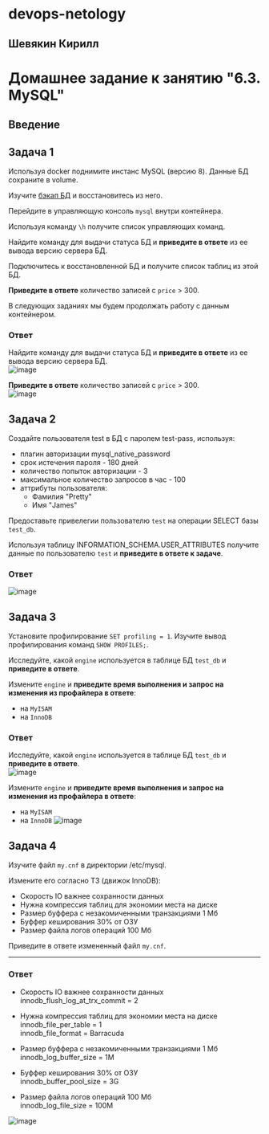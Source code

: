 # devops-netology  
## Шевякин Кирилл  

# Домашнее задание к занятию "6.3. MySQL"

## Введение

## Задача 1

Используя docker поднимите инстанс MySQL (версию 8). Данные БД сохраните в volume.

Изучите [бэкап БД](https://github.com/netology-code/virt-homeworks/tree/master/06-db-03-mysql/test_data) и 
восстановитесь из него.

Перейдите в управляющую консоль `mysql` внутри контейнера.

Используя команду `\h` получите список управляющих команд.

Найдите команду для выдачи статуса БД и **приведите в ответе** из ее вывода версию сервера БД.

Подключитесь к восстановленной БД и получите список таблиц из этой БД.

**Приведите в ответе** количество записей с `price` > 300.

В следующих заданиях мы будем продолжать работу с данным контейнером.

### Ответ  

Найдите команду для выдачи статуса БД и **приведите в ответе** из ее вывода версию сервера БД.  
![image](https://user-images.githubusercontent.com/93198418/172556969-5e024dc3-46cd-4ccc-8ac1-5adb278b2f0d.png)  

**Приведите в ответе** количество записей с `price` > 300.  
![image](https://user-images.githubusercontent.com/93198418/172558756-ee9b88b2-1a55-41cc-a6e3-f931512cc8c6.png)  

## Задача 2

Создайте пользователя test в БД c паролем test-pass, используя:
- плагин авторизации mysql_native_password
- срок истечения пароля - 180 дней 
- количество попыток авторизации - 3 
- максимальное количество запросов в час - 100
- аттрибуты пользователя:
    - Фамилия "Pretty"
    - Имя "James"

Предоставьте привелегии пользователю `test` на операции SELECT базы `test_db`.
    
Используя таблицу INFORMATION_SCHEMA.USER_ATTRIBUTES получите данные по пользователю `test` и 
**приведите в ответе к задаче**.

### Ответ  

![image](https://user-images.githubusercontent.com/93198418/172588647-8fa68d35-9ed9-4669-80e2-d5ce1330609f.png)  

## Задача 3

Установите профилирование `SET profiling = 1`.
Изучите вывод профилирования команд `SHOW PROFILES;`.

Исследуйте, какой `engine` используется в таблице БД `test_db` и **приведите в ответе**.

Измените `engine` и **приведите время выполнения и запрос на изменения из профайлера в ответе**:
- на `MyISAM`
- на `InnoDB`

### Ответ  

Исследуйте, какой `engine` используется в таблице БД `test_db` и **приведите в ответе**.  
![image](https://user-images.githubusercontent.com/93198418/172589645-5afdf3b9-a4b4-4fd3-a0e1-d0221aa5e034.png)  

Измените `engine` и **приведите время выполнения и запрос на изменения из профайлера в ответе**:
- на `MyISAM`
- на `InnoDB`
![image](https://user-images.githubusercontent.com/93198418/172590040-73e54dca-a58a-46e9-8773-e86a517a2b78.png)  

## Задача 4 

Изучите файл `my.cnf` в директории /etc/mysql.

Измените его согласно ТЗ (движок InnoDB):
- Скорость IO важнее сохранности данных
- Нужна компрессия таблиц для экономии места на диске
- Размер буффера с незакомиченными транзакциями 1 Мб
- Буффер кеширования 30% от ОЗУ
- Размер файла логов операций 100 Мб

Приведите в ответе измененный файл `my.cnf`.

---

### Ответ  

- Скорость IO важнее сохранности данных  
innodb_flush_log_at_trx_commit = 2  

- Нужна компрессия таблиц для экономии места на диске  
innodb_file_per_table = 1  
innodb_file_format = Barracuda  

- Размер буффера с незакомиченными транзакциями 1 Мб  
innodb_log_buffer_size = 1M  

- Буффер кеширования 30% от ОЗУ  
innodb_buffer_pool_size = 3G  

- Размер файла логов операций 100 Мб  
innodb_log_file_size = 100M  

![image](https://user-images.githubusercontent.com/93198418/172596606-20136deb-6ff4-481b-ab07-81c974661e3d.png)
